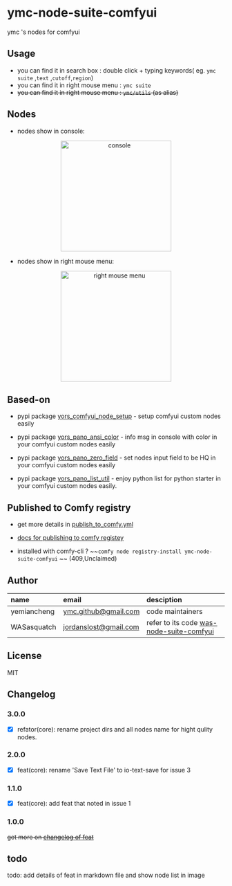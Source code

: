 # ymc-node-suite-comfyui

ymc 's  nodes for comfyui

## Usage

- you can find it in search box : double click + typing keywords( eg. `ymc suite` ,`text` ,`cutoff`,`region`)
- you can find it in right mouse menu : `ymc suite`
- ~~you can find it in right mouse menu : `ymc/utils` (as alias)~~

## Nodes
- nodes show in console:
<div style="text-align: center;">
  <img src="./shotscreen/nodes.console.png" alt="console" width="256">
  <!-- <img src="./shotscreen/nodes.right.menu.png" alt="right mouse menu" width="256"> -->
</div>

- nodes show in right mouse menu:

<div style="text-align: center;">
  <!-- <img src="./shotscreen/nodes.console.png" alt="console" width="256"> -->
  <img src="./shotscreen/nodes.right.menu.png" alt="right mouse menu" width="256">
</div>

## Based-on

- pypi package [yors_comfyui_node_setup](https://pypi.org/project/yors_comfyui_node_setup/) -  setup comfyui custom nodes easily

- pypi package [yors_pano_ansi_color](https://pypi.org/project/yors_pano_ansi_color/) - info msg in console with color in your comfyui custom nodes easily

- pypi package [yors_pano_zero_field](https://pypi.org/project/yors_pano_zero_field/) - set nodes input field to be HQ in your comfyui custom nodes easily 

- pypi package [yors_pano_list_util](https://pypi.org/project/yors_pano_list_util/) - enjoy python list for python starter in your comfyui custom nodes easily.


## Published to Comfy registry

- get more details in [publish_to_comfy.yml](.github/workflows/publish_to_comfy.yml)

- [docs for publishing to comfy registey](https://docs.comfy.org/registry/overview)

- installed with comfy-cli ? ~~`comfy node registry-install ymc-node-suite-comfyui` ~~ (409,Unclaimed)

## Author

name|email|desciption
:--|:--|:--
yemiancheng|<ymc.github@gmail.com>|code maintainers|
WASasquatch|<jordanslost@gmail.com>|refer to its code [was-node-suite-comfyui](https://github.com/WASasquatch/was-node-suite-comfyui)|


## License
MIT

## Changelog

### 3.0.0

- [x] refator(core): rename project dirs and  all nodes name for hight qulity nodes.

### 2.0.0

- [x] feat(core): rename 'Save Text File' to io-text-save for issue 3

### 1.1.0
- [x] feat(core): add feat that noted in issue 1


### 1.0.0

~~get more on [changelog of feat](./CHANGELOG.FEAT.md)~~

## todo

todo: add details of feat in markdown file and show node list in image 
